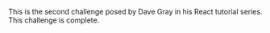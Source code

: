 This is the second challenge posed by Dave Gray in his React tutorial series. This challenge is complete.
